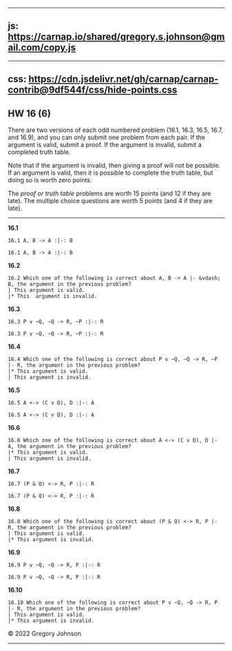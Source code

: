 
---
js: https://carnap.io/shared/gregory.s.johnson@gmail.com/copy.js
--- 

---
css: https://cdn.jsdelivr.net/gh/carnap/carnap-contrib@9df544f/css/hide-points.css
---


## HW 16 (6)

There are two versions of each odd numbered problem (16.1, 16.3, 16.5, 16.7, and 16.9), and you can only submit one problem from each pair. If the argument is valid, submit a proof. If the argument is invalid, submit a completed truth table. 

Note that if the argument is invalid, then giving a proof will not be possible. If an argument is valid, then it is possible to complete the truth table, but doing so is worth zero points.

The _proof or truth table_ problems are worth 15 points (and 12 if they are late). The multiple choice questions are worth 5 points (and 4 if they are late).


---

__16.1__

~~~{.ProofChecker .JohnsonSL options="fonts tabindent" guides="fitch" points="15" late-credit="12"}
16.1 A, B -> A :|-: B
~~~

~~~{.TruthTable .Validity system="magnusSL" options="turnstilemark nocounterexample nodash autoAtoms" points="15" late-credit="12"}
16.1 A, B -> A :|-: B
~~~

__16.2__

~~~{.QualitativeProblem .MultipleChoice options="exam" points="5" late-credit="4"}
16.2 Which one of the following is correct about A, B -> A |- &vdash; B, the argument in the previous problem?
| This argument is valid.
|* This  argument is invalid.
~~~


__16.3__

~~~{.ProofChecker .JohnsonSL options="fonts tabindent" guides="fitch" points="15" late-credit="12"}
16.3 P v ~Q, ~Q -> R, ~P :|-: R
~~~

~~~{.TruthTable .Validity system="magnusSL" options="turnstilemark nocounterexample nodash autoAtoms" points="0"}
16.3 P v ~Q, ~Q -> R, ~P :|-: R
~~~

__16.4__

~~~{.QualitativeProblem .MultipleChoice options="exam" points="5" late-credit="4"}
16.4 Which one of the following is correct about P v ~Q, ~Q -> R, ~P |- R, the argument in the previous problem?
|* This argument is valid.
| This argument is invalid.
~~~


__16.5__

~~~{.ProofChecker .JohnsonSL options="fonts tabindent" guides="fitch" points="15" late-credit="12"}
16.5 A <-> (C v D), D :|-: A
~~~

~~~{.TruthTable .Validity system="magnusSL" options="turnstilemark nocounterexample nodash autoAtoms" points="0"}
16.5 A <-> (C v D), D :|-: A
~~~

__16.6__

~~~{.QualitativeProblem .MultipleChoice options="exam" points="5" late-credit="4"}
16.6 Which one of the following is correct about A <-> (C v D), D |- A, the argument in the previous problem?
|* This argument is valid.
| This argument is invalid.
~~~


__16.7__

~~~{.ProofChecker .JohnsonSL options="fonts tabindent" guides="fitch" points="15" late-credit="12"}
16.7 (P & Q) <-> R, P :|-: R
~~~

~~~{.TruthTable .Validity system="magnusSL" options="turnstilemark nocounterexample nodash autoAtoms" points="15" late-credit="12"}
16.7 (P & Q) <-> R, P :|-: R
~~~

__16.8__

~~~{.QualitativeProblem .MultipleChoice options="exam" points="5" late-credit="4"}
16.8 Which one of the following is correct about (P & Q) <-> R, P |- R, the argument in the previous problem?
| This argument is valid.
|* This argument is invalid.
~~~


__16.9__

~~~{.ProofChecker .JohnsonSL options="fonts tabindent" guides="fitch" points="15" late-credit="12"}
16.9 P v ~Q, ~Q -> R, P :|-: R
~~~

~~~{.TruthTable .Validity system="magnusSL" options="turnstilemark nocounterexample nodash autoAtoms" points="15" late-credit="12"}
16.9 P v ~Q, ~Q -> R, P :|-: R
~~~

__16.10__

~~~{.QualitativeProblem .MultipleChoice options="exam" points="5" late-credit="4"}
16.10 Which one of the following is correct about P v ~Q, ~Q -> R, P |- R, the argument in the previous problem?
| This argument is valid.
|* This argument is invalid.
~~~

&copy; 2022 Gregory Johnson 
 
---